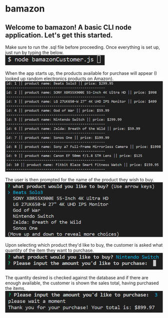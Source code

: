 # bamazon

## Welcome to bamazon! A basic CLI node application. Let's get this started. 

Make sure to run the .sql file before proceeding. Once everything is set up, just run by typing the below.
![run command!](images/node_command.PNG "run command")

When the app starts up, the products available for purchase will appear (I looked up random electronics products on Amazon).
![view all products!](images/view_all_products.PNG "view all products")

The user is then prompted for the name of the product they wish to buy.
![select product!](images/select_product.PNG "select product")

Upon selecting which product they'd like to buy, the customer is asked what quantity of the item they want to purchase.
![select quantity!](images/select_quantity.PNG "select quantity")

The quantity desired is checked against the database and if there are enough available, the customer is shown the sales total, having purchased the items. 
![checkout!](images/checkout.PNG "checkout")
